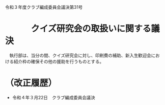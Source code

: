 令和３年度クラブ編成委員会議決第31号

# 　　　クイズ研究会の取扱いに関する議決

　執行部は、当分の間、クイズ研究会に対し、印刷費の補助、新入生歓迎会における紹介枠の確保その他の援助を行うものとする。

# （改正履歴）

- 令和４年３月22日　クラブ編成委員会議決
